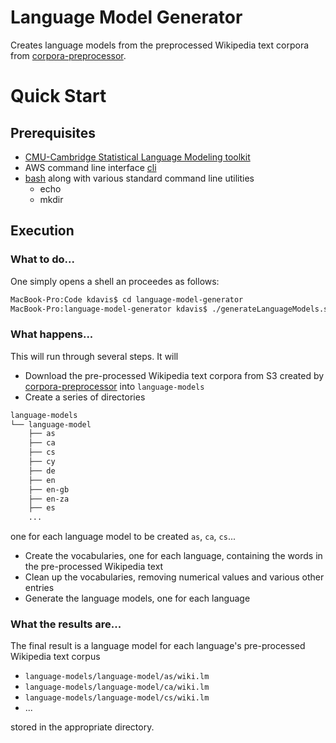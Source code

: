 # Language Model Generator
Creates language models from the preprocessed Wikipedia text corpora from [corpora-preprocessor](https://github.com/kdavis-mozilla/corpora-preprocessor).

# Quick Start

## Prerequisites

- [CMU-Cambridge Statistical Language Modeling toolkit](http://www.speech.cs.cmu.edu/SLM/toolkit.html)
- AWS command line interface [cli](https://aws.amazon.com/cli/)
- [bash](http://www.gnu.org/software/bash/) along with various standard command line utilities
  - echo
  - mkdir

## Execution

### What to do...

One simply opens a shell an proceedes as follows:
```bash
MacBook-Pro:Code kdavis$ cd language-model-generator
MacBook-Pro:language-model-generator kdavis$ ./generateLanguageModels.sh
```

### What happens...

This will run through several steps. It will

* Download the pre-processed Wikipedia text corpora from S3 created by [corpora-preprocessor](https://github.com/kdavis-mozilla/corpora-preprocessor) into `language-models`
* Create a series of directories
```bash
language-models
└── language-model
    ├── as
    ├── ca
    ├── cs
    ├── cy
    ├── de
    ├── en
    ├── en-gb
    ├── en-za
    ├── es
    ...
   ```
   one for each language model to be created `as`, `ca`, `cs`...
   * Create the vocabularies, one for each language, containing the words in the pre-processed Wikipedia text
   * Clean up the vocabularies, removing numerical values and various other entries
   * Generate the language models, one for each language

### What the results are...

The final result is a language model for each language's pre-processed Wikipedia text corpus
* `language-models/language-model/as/wiki.lm`
* `language-models/language-model/ca/wiki.lm`
* `language-models/language-model/cs/wiki.lm`
* ...

stored in the appropriate directory.
